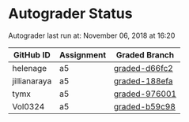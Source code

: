 # Autograder Status
Autograder last run at: November 06, 2018 at 16:20

| GitHub ID | Assignment | Graded Branch |
|-----------|------------|---------------|
| helenage | a5 | [graded-d66fc2](https://github.com/Fall2018COMP401-001/a5-helenage/tree/graded-d66fc2) | 
| jillianaraya | a5 | [graded-188efa](https://github.com/Fall2018COMP401-001/a5-jillianaraya/tree/graded-188efa) | 
| tymx | a5 | [graded-976001](https://github.com/Fall2018COMP401-001/a5-tymx/tree/graded-976001) | 
| Vol0324 | a5 | [graded-b59c98](https://github.com/Fall2018COMP401-001/a5-Vol0324/tree/graded-b59c98) | 
